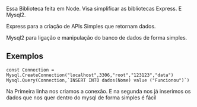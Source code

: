 Essa Biblioteca feita em Node.
Visa simplificar as bibliotecas Express. E Mysql2.

Express para a criação de APIs Simples que retornam dados.

Mysql2 para ligação e manipulação do banco de dados de forma simples.

## Exemplos

```
const Connection = Mysql.CreateConnection("localhost",3306,"root","123123","data")
Mysql.Query(Connection,`INSERT INTO dados(Nome) value ("Funcionou")`)
```

Na Primeira linha nos criamos a conexão.
E na segunda nos já inserimos os dados que nos quer dentro do mysql
de forma simples é fácil
